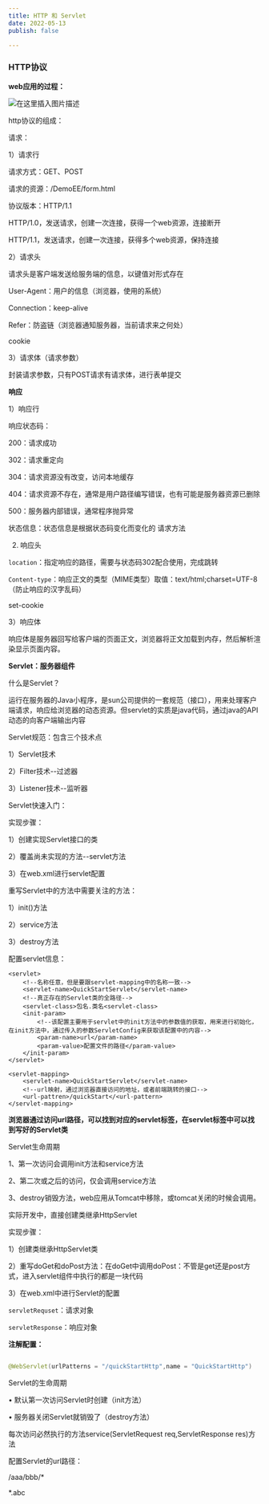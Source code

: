 ```yaml
---
title: HTTP 和 Servlet
date: 2022-05-13
publish: false

---
```


### HTTP协议

**web应用的过程：**

![在这里插入图片描述](https://img-blog.csdnimg.cn/fa71651355e24226be4d0fad053bc825.png?x-oss-process=image/watermark,type_d3F5LXplbmhlaQ,shadow_50,text_Q1NETiBAbGVlZGNvZGVKb2huMDE=,size_20,color_FFFFFF,t_70,g_se,x_16)

http协议的组成：

请求：

1）请求行

请求方式：GET、POST

请求的资源：/DemoEE/form.html

协议版本：HTTP/1.1

HTTP/1.0，发送请求，创建一次连接，获得一个web资源，连接断开

HTTP/1.1，发送请求，创建一次连接，获得多个web资源，保持连接

2）请求头

请求头是客户端发送给服务端的信息，以键值对形式存在

User-Agent：用户的信息（浏览器，使用的系统）

Connection：keep-alive

Refer：防盗链（浏览器通知服务器，当前请求来之何处）

cookie

3）请求体（请求参数）

封装请求参数，只有POST请求有请求体，进行表单提交

**响应**

1）响应行

响应状态码：

200：请求成功

302：请求重定向

304：请求资源没有改变，访问本地缓存

404：请求资源不存在，通常是用户路径编写错误，也有可能是服务器资源已删除

500：服务器内部错误，通常程序抛异常

状态信息：状态信息是根据状态码变化而变化的
请求方法

2) 响应头

`location`：指定响应的路径，需要与状态码302配合使用，完成跳转

`Content-type`：响应正文的类型（MIME类型）取值：text/html;charset=UTF-8（防止响应的汉字乱码）

set-cookie

3）响应体

响应体是服务器回写给客户端的页面正文，浏览器将正文加载到内存，然后解析渲染显示页面内容。

**Servlet：服务器组件**

什么是Servlet？

运行在服务器的Java小程序，是sun公司提供的一套规范（接口），用来处理客户端请求，响应给浏览器的动态资源。但servlet的实质是java代码，通过java的API动态的向客户端输出内容

Servlet规范：包含三个技术点

1）Servlet技术

2）Filter技术--过滤器

3）Listener技术--监听器

Servlet快速入门：

实现步骤：

1）创建实现Servlet接口的类

2）覆盖尚未实现的方法--servlet方法

3）在web.xml进行servlet配置

重写Servlet中的方法中需要关注的方法：

1）init()方法

2）service方法

3）destroy方法

配置servlet信息：

```
<servlet>
    <!--名称任意，但是要跟servlet-mapping中的名称一致-->
    <servlet-name>QuickStartServlet</servlet-name>
    <!--真正存在的Servlet类的全路径-->
    <servlet-class>包名.类名<servlet-class>
    <init-param>
        <!--该配置主要用于servlet中的init方法中的参数值的获取，用来进行初始化，在init方法中，通过传入的参数ServletConfig来获取该配置中的内容-->
        <param-name>url</param-name>
        <param-value>配置文件的路径</param-value>
    </init-param>
</servlet>

<servlet-mapping>
    <servlet-name>QuickStartServlet</servlet-name>
    <!--url映射，通过浏览器直接访问的地址，或者前端跳转的接口-->
    <url-pattren>/quickStart</<url-pattern>
</servlet-mapping>
```
**浏览器通过访问url路径，可以找到对应的servlet标签，在servlet标签中可以找到写好的Servlet类**

Servlet生命周期

1、第一次访问会调用init方法和service方法

2、第二次或之后的访问，仅会调用service方法

3、destroy销毁方法，web应用从Tomcat中移除，或tomcat关闭的时候会调用。

实际开发中，直接创建类继承HttpServlet

实现步骤：

1）创建类继承HttpServlet类

2）重写doGet和doPost方法：在doGet中调用doPost：不管是get还是post方式，进入servlet组件中执行的都是一块代码

3）在web.xml中进行Servlet的配置

`servletRequset`：请求对象

`servletResponse`：响应对象

**注解配置：**
```java

@WebServlet(urlPatterns = "/quickStartHttp",name = "QuickStartHttp")

```
Servlet的生命周期

• 默认第一次访问Servlet时创建（init方法）

• 服务器关闭Servlet就销毁了（destroy方法）

每次访问必然执行的方法service(ServletRequest req,ServletResponse res)方法

配置Servlet的url路径：

<!--虚拟目录匹配-->

<url-pattern>/aaa/bbb/*</url-pattern>

<!--扩展名匹配-->

<url-pattern>*.abc</url-pattern>
